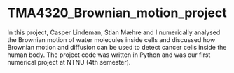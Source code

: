# TMA4320_Brownian_motion_project

In this project, Casper Lindeman, Stian Mæhre and I numerically analysed the Brownian motion of water molecules inside cells and discussed how Brownian motion and diffusion can be used to detect cancer cells inside the human body. The project code was written in Python and was our first numerical project at NTNU (4th semester).
